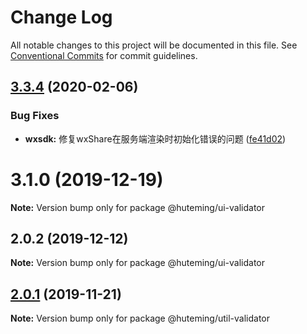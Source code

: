 # Change Log

All notable changes to this project will be documented in this file.
See [Conventional Commits](https://conventionalcommits.org) for commit guidelines.

## [3.3.4](https://github.com/huteming/huteming-ui/compare/v3.3.3...v3.3.4) (2020-02-06)


### Bug Fixes

* **wxsdk:** 修复wxShare在服务端渲染时初始化错误的问题 ([fe41d02](https://github.com/huteming/huteming-ui/commit/fe41d022ea3ea0137a40c778951967fbae556988))





# 3.1.0 (2019-12-19)

**Note:** Version bump only for package @huteming/ui-validator





## 2.0.2 (2019-12-12)

**Note:** Version bump only for package @huteming/ui-validator





## [2.0.1](https://github.com/huteming/huteming-ui/compare/@huteming/util-validator@2.0.0...@huteming/util-validator@2.0.1) (2019-11-21)

**Note:** Version bump only for package @huteming/util-validator
